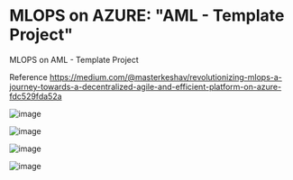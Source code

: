 # MLOPS on AZURE: "AML - Template Project"
 MLOPS on AML - Template Project
 
 Reference https://medium.com/@masterkeshav/revolutionizing-mlops-a-journey-towards-a-decentralized-agile-and-efficient-platform-on-azure-fdc529fda52a
 
![image](https://user-images.githubusercontent.com/41631964/234974029-16e313a7-da7a-4bed-b87e-d03fa7f410a2.png)

![image](https://user-images.githubusercontent.com/41631964/234974143-8409c5a5-d5ca-48fe-99ef-ebadb0144f96.png)

![image](https://user-images.githubusercontent.com/41631964/234974203-8529e2c3-29e2-4d71-9599-b4b49bd83024.png)

![image](https://user-images.githubusercontent.com/41631964/234974258-2dc8e946-6bef-4bba-a6d6-4663e159ba74.png)
